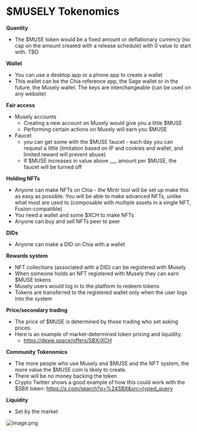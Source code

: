 # $MUSELY Tokenomics

**Quantity**

- The $MUSE token would be a fixed amount or deflationary currency (no cap on the amount created with a release schedule) with 0 value to start with. TBD

**Wallet**

- You can use a desktop app or a phone app to create a wallet
- This wallet can be the Chia reference app, the Sage wallet or in the future, the Musely wallet. The keys are interchangeable (can be used on any website)

**Fair access**

- Musely accounts
    - Creating a new account on Musely would give you a little $MUSE
    - Performing certain actions on Musely will earn you $MUSE
- Faucet
    - you can get some with the $MUSE faucet - each day you can request a little (limitation based on IP and cookies and wallet, and limited reward will prevent abuse)
    - If $MUSE increases in value above ___ amount per $MUSE, the faucet will be turned off

**Holding NFTs**

- Anyone can make NFTs on Chia - the Mintr tool will be set up make this as easy as possible. You will be able to make advanced NFTs, unlike what most are used to (composable with multiple assets in a single NFT, Fusion-compatible)
- You need a wallet and some $XCH to make NFTs
- Anyone can buy and sell NFTs peer to peer

**DIDs**

- Anyone can make a DID on Chia with a wallet

**Rewards system**

- NFT collections (associated with a DID) can be registered with Musely
- When someone holds an NFT registered with Musely they can earn $MUSE tokens
- Musely users would log in to the platform to redeem tokens
- Tokens are transferred to the registered wallet only when the user logs into the system

**Price/secondary trading**

- The price of $MUSE is determined by those trading who set asking prices.
- Here is an example of market-determined token pricing and liquidity:
    - https://dexie.space/offers/SBX/XCH

**Community Tokenomics**

- The more people who use Musely and $MUSE and the NFT system, the more value the $MUSE coin is likely to create.
- There will be no money backing the token
- Crypto Twitter shows a good example of how this could work with the $SBX token: https://x.com/search?q=%24SBX&src=typed_query

**Liquidity**

- Set by the market

![image.png](Distributed%20Creatives/DC-Notion-Export/Private%20&%20Shared/Distributed%20Creatives%20HOME%20-%2021st%20Century%20Digital%20%20116faa2a7b8a80b6bf96fd9407f34f59/Musely%20HOME%20159faa2a7b8a80d29897c3a8840e7dfb/$MUSELY%20Tokenomics%20161faa2a7b8a80fba162d79be9d7e247/image.png)